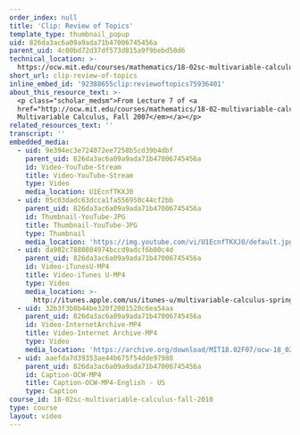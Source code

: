 ```yaml
---
order_index: null
title: 'Clip: Review of Topics'
template_type: thumbnail_popup
uid: 826da3ac6a09a9ada71b47006745456a
parent_uid: 4c00bd72d37df573d815a9f9bebd50d6
technical_location: >-
  https://ocw.mit.edu/courses/mathematics/18-02sc-multivariable-calculus-fall-2010/1.-vectors-and-matrices/exam-1/session-22-review-of-topics/clip-review-of-topics
short_url: clip-review-of-topics
inline_embed_id: '92388655clip:reviewoftopics75936401'
about_this_resource_text: >-
  <p class="scholar_medsm">From Lecture 7 of <a
  href="http://ocw.mit.edu/courses/mathematics/18-02-multivariable-calculus-fall-2007/video-lectures/"><em>18.02
  Multivariable Calculus, Fall 2007</em></a></p>
related_resources_text: ''
transcript: ''
embedded_media:
  - uid: 9e394ec3e724072ee7258b5cd39b4dbf
    parent_uid: 826da3ac6a09a9ada71b47006745456a
    id: Video-YouTube-Stream
    title: Video-YouTube-Stream
    type: Video
    media_location: U1EcnfTKXJ0
  - uid: 05c03dadc63dcca1fa556950c44cf2bb
    parent_uid: 826da3ac6a09a9ada71b47006745456a
    id: Thumbnail-YouTube-JPG
    title: Thumbnail-YouTube-JPG
    type: Thumbnail
    media_location: 'https://img.youtube.com/vi/U1EcnfTKXJ0/default.jpg'
  - uid: da982c7880804974bccd9adcf6b80c4d
    parent_uid: 826da3ac6a09a9ada71b47006745456a
    id: Video-iTunesU-MP4
    title: Video-iTunes U-MP4
    type: Video
    media_location: >-
      http://itunes.apple.com/us/itunes-u/multivariable-calculus-spring/id354869122
  - uid: 32b3f3b8b44be320f2001520c6ea54aa
    parent_uid: 826da3ac6a09a9ada71b47006745456a
    id: Video-InternetArchive-MP4
    title: Video-Internet Archive-MP4
    type: Video
    media_location: 'https://archive.org/download/MIT18.02F07/ocw-18_02-f07-lec07_300k.mp4'
  - uid: aaefda7d39353ae44b675f54dde97988
    parent_uid: 826da3ac6a09a9ada71b47006745456a
    id: Caption-OCW-MP4
    title: Caption-OCW-MP4-English - US
    type: Caption
course_id: 18-02sc-multivariable-calculus-fall-2010
type: course
layout: video
---
```

